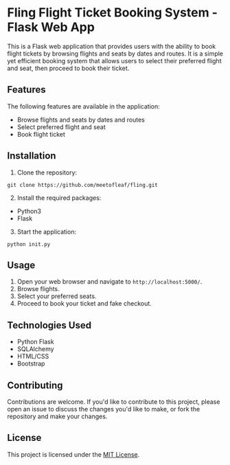 # Fling Flight Ticket Booking System - Flask Web App

This is a Flask web application that provides users with the ability to book flight tickets by browsing flights and seats by dates and routes. It is a simple yet efficient booking system that allows users to select their preferred flight and seat, then proceed to book their ticket.

## Features

The following features are available in the application:

- Browse flights and seats by dates and routes
- Select preferred flight and seat
- Book flight ticket

## Installation

1. Clone the repository:

```
git clone https://github.com/meetofleaf/fling.git
```

2. Install the required packages:

- Python3
- Flask

3. Start the application:

```
python init.py
```

## Usage

1. Open your web browser and navigate to `http://localhost:5000/`.
2. Browse flights.
3. Select your preferred seats.
4. Proceed to book your ticket and fake checkout.

## Technologies Used

- Python Flask
- SQLAlchemy
- HTML/CSS
- Bootstrap

## Contributing

Contributions are welcome. If you'd like to contribute to this project, please open an issue to discuss the changes you'd like to make, or fork the repository and make your changes.

## License

This project is licensed under the [MIT License](https://opensource.org/licenses/MIT).
